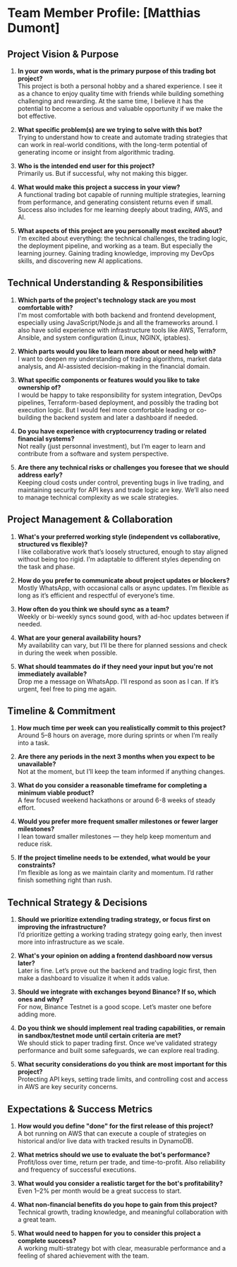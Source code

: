 # Team Member Profile: [Matthias Dumont]

## Project Vision & Purpose

1. **In your own words, what is the primary purpose of this trading bot project?**  
   This project is both a personal hobby and a shared experience. I see it as a chance to enjoy quality time with friends while building something challenging and rewarding. At the same time, I believe it has the potential to become a serious and valuable opportunity if we make the bot effective.

2. **What specific problem(s) are we trying to solve with this bot?**  
   Trying to understand how to create and automate trading strategies that can work in real-world conditions, with the long-term potential of generating income or insight from algorithmic trading.

3. **Who is the intended end user for this project?**  
   Primarily us. But if successful, why not making this bigger.

4. **What would make this project a success in your view?**  
   A functional trading bot capable of running multiple strategies, learning from performance, and generating consistent returns even if small. Success also includes for me learning deeply about trading, AWS, and AI.

5. **What aspects of this project are you personally most excited about?** 
   I'm excited about everything: the technical challenges, the trading logic, the deployment pipeline, and working as a team. But especially the learning journey. Gaining trading knowledge, improving my DevOps skills, and discovering new AI applications.

## Technical Understanding & Responsibilities

1. **Which parts of the project's technology stack are you most comfortable with?**  
   I'm most comfortable with both backend and frontend development, especially using JavaScript/Node.js and all the frameworks around. I also have solid experience with infrastructure tools like AWS, Terraform, Ansible, and system configuration (Linux, NGINX, iptables).

2. **Which parts would you like to learn more about or need help with?**  
   I want to deepen my understanding of trading algorithms, market data analysis, and AI-assisted decision-making in the financial domain.

3. **What specific components or features would you like to take ownership of?**  
   I would be happy to take responsibility for system integration, DevOps pipelines, Terraform-based deployment, and possibly the trading bot execution logic. But I would feel more comfortable leading or co-building the backend system and later a dashboard if needed.

4. **Do you have experience with cryptocurrency trading or related financial systems?**  
   Not really (just personnal investment), but I’m eager to learn and contribute from a software and system perspective.

5. **Are there any technical risks or challenges you foresee that we should address early?**  
   Keeping cloud costs under control, preventing bugs in live trading, and maintaining security for API keys and trade logic are key. We’ll also need to manage technical complexity as we scale strategies.

## Project Management & Collaboration

1. **What's your preferred working style (independent vs collaborative, structured vs flexible)?**  
   I like collaborative work that’s loosely structured, enough to stay aligned without being too rigid. I’m adaptable to different styles depending on the task and phase.

2. **How do you prefer to communicate about project updates or blockers?**  
   Mostly WhatsApp, with occasional calls or async updates. I’m flexible as long as it’s efficient and respectful of everyone’s time.

3. **How often do you think we should sync as a team?**  
   Weekly or bi-weekly syncs sound good, with ad-hoc updates between if needed.

4. **What are your general availability hours?**  
   My availability can vary, but I’ll be there for planned sessions and check in during the week when possible.

5. **What should teammates do if they need your input but you're not immediately available?**  
   Drop me a message on WhatsApp. I’ll respond as soon as I can. If it’s urgent, feel free to ping me again.

## Timeline & Commitment

1. **How much time per week can you realistically commit to this project?**  
   Around 5–8 hours on average, more during sprints or when I’m really into a task.

2. **Are there any periods in the next 3 months when you expect to be unavailable?**  
   Not at the moment, but I’ll keep the team informed if anything changes.

3. **What do you consider a reasonable timeframe for completing a minimum viable product?**  
   A few focused weekend hackathons or around 6-8 weeks of steady effort.

4. **Would you prefer more frequent smaller milestones or fewer larger milestones?**  
   I lean toward smaller milestones — they help keep momentum and reduce risk.

5. **If the project timeline needs to be extended, what would be your constraints?**  
   I’m flexible as long as we maintain clarity and momentum. I’d rather finish something right than rush.

## Technical Strategy & Decisions

1. **Should we prioritize extending trading strategy, or focus first on improving the infrastructure?**  
   I’d prioritize getting a working trading strategy going early, then invest more into infrastructure as we scale.

2. **What's your opinion on adding a frontend dashboard now versus later?**  
   Later is fine. Let’s prove out the backend and trading logic first, then make a dashboard to visualize it when it adds value.

3. **Should we integrate with exchanges beyond Binance? If so, which ones and why?**  
   For now, Binance Testnet is a good scope. Let’s master one before adding more.

4. **Do you think we should implement real trading capabilities, or remain in sandbox/testnet mode until certain criteria are met?**  
   We should stick to paper trading first. Once we’ve validated strategy performance and built some safeguards, we can explore real trading.

5. **What security considerations do you think are most important for this project?**  
   Protecting API keys, setting trade limits, and controlling cost and access in AWS are key security concerns.

## Expectations & Success Metrics

1. **How would you define "done" for the first release of this project?**  
   A bot running on AWS that can execute a couple of strategies on historical and/or live data with tracked results in DynamoDB.

2. **What metrics should we use to evaluate the bot's performance?**  
   Profit/loss over time, return per trade, and time-to-profit. Also reliability and frequency of successful executions.

3. **What would you consider a realistic target for the bot's profitability?**  
   Even 1–2% per month would be a great success to start.

4. **What non-financial benefits do you hope to gain from this project?**  
   Technical growth, trading knowledge, and meaningful collaboration with a great team.

5. **What would need to happen for you to consider this project a complete success?**  
   A working multi-strategy bot with clear, measurable performance and a feeling of shared achievement with the team.
